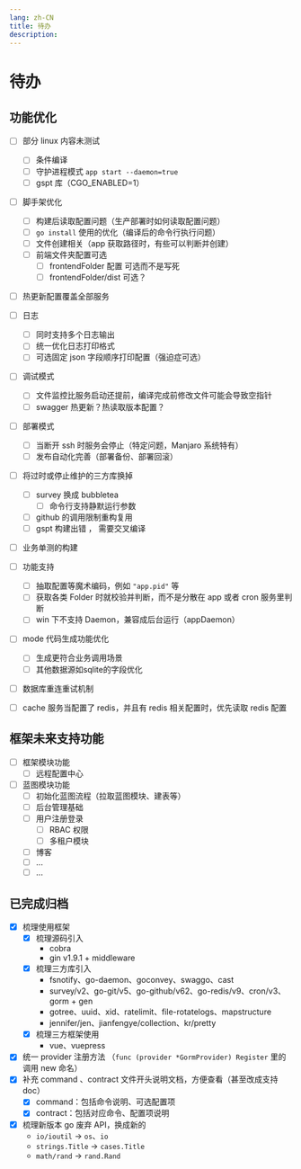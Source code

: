 ```yaml
---
lang: zh-CN
title: 待办
description: 
---
```

# 待办

## 功能优化

- [ ] 部分 linux 内容未测试
    - [ ] 条件编译
    - [ ] 守护进程模式 `app start --daemon=true`
    - [ ] gspt 库（CGO_ENABLED=1）

- [ ] 脚手架优化
    - [ ] 构建后读取配置问题（生产部署时如何读取配置问题）
    - [ ] `go install` 使用的优化（编译后的命令行执行问题）
    - [ ] 文件创建相关（app 获取路径时，有些可以判断并创建）
    - [ ] 前端文件夹配置可选
        - [ ] frontendFolder 配置 可选而不是写死
        - [ ] frontendFolder/dist 可选？

- [ ] 热更新配置覆盖全部服务
- [ ] 日志
    - [ ] 同时支持多个日志输出
    - [ ] 统一优化日志打印格式
    - [ ] 可选固定 json 字段顺序打印配置（强迫症可选）
- [ ] 调试模式
    - [ ] 文件监控比服务启动还提前，编译完成前修改文件可能会导致空指针
    - [ ] swagger 热更新？热读取版本配置？
- [ ] 部署模式
    - [ ] 当断开 ssh 时服务会停止（特定问题，Manjaro 系统特有）
    - [ ] 发布自动化完善（部署备份、部署回滚）

- [ ] 将过时或停止维护的三方库换掉
    - [ ] survey 换成 bubbletea
      - [ ] 命令行支持静默运行参数
    - [ ] github 的调用限制重构复用
    - [ ] gspt 构建出错 ， 需要交叉编译

- [ ] 业务单测的构建

- [ ] 功能支持
    - [ ] 抽取配置等魔术编码，例如 `"app.pid"` 等
    - [ ] 获取各类 Folder 时就校验并判断，而不是分散在 app 或者 cron 服务里判断
    - [ ] win 下不支持 Daemon，兼容成后台运行（appDaemon）

- [ ] mode 代码生成功能优化
  - [ ] 生成更符合业务调用场景
  - [ ] 其他数据源如sqlite的字段优化

- [ ] 数据库重连重试机制
- [ ] cache 服务当配置了 redis，并且有 redis 相关配置时，优先读取 redis 配置

## 框架未来支持功能

- [ ] 框架模块功能
    - [ ] 远程配置中心

- [ ] 蓝图模块功能
    - [ ] 初始化蓝图流程（拉取蓝图模块、建表等）
    - [ ] 后台管理基础
    - [ ] 用户注册登录
        - [ ] RBAC 权限
        - [ ] 多租户模块
    - [ ] 博客
    - [ ] ...
    - [ ] ...

## 已完成归档

- [x] 梳理使用框架
    - [x] 梳理源码引入
        - cobra
        - gin v1.9.1 + middleware
    - [x] 梳理三方库引入
        - fsnotify、go-daemon、goconvey、swaggo、cast
        - survey/v2、go-git/v5、go-github/v62、go-redis/v9、cron/v3、gorm + gen
        - gotree、uuid、xid、ratelimit、file-rotatelogs、mapstructure
        - jennifer/jen、jianfengye/collection、kr/pretty
    - [x] 梳理三方框架使用
        - vue、vuepress

- [x] 统一 provider 注册方法 （`func (provider *GormProvider) Register` 里的调用 new 命名）
- [x] 补充 command 、contract 文件开头说明文档，方便查看（甚至改成支持 doc）
    - [x] command：包括命令说明、可选配置项
    - [x] contract：包括对应命令、配置项说明

- [x] 梳理新版本 go 废弃 API，换成新的
    - `io/ioutil` -> `os`、`io`
    - `strings.Title` -> `cases.Title`
    - `math/rand` -> `rand.Rand`






